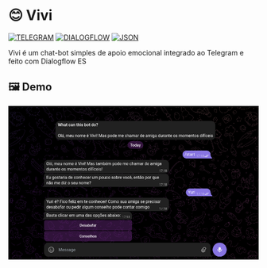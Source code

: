 <!-- Badges: https://github.com/Ileriayo/markdown-badges -->

[TELEGRAM_BADGE]: https://img.shields.io/badge/Telegram-2CA5E0?style=for-the-badge&logo=telegram&logoColor=white
[DIALOGFLOW_BADGE]: https://img.shields.io/badge/Dialogflow-ef6c00?style=for-the-badge&logo=dialogflow&logoColor=white
[JSON_BADGE]: https://img.shields.io/badge/json-333333.svg?style=for-the-badge&logo=json&logoColor=whitE

<!-- Official websites of the technologies used -->

[TELEGRAM_SITE]: https://telegram.org
[DIALOGFLOW_SITE]: https://dialogflow.cloud.google.com
[JSON_SITE]: https://json.org

# 😊 Vivi

[![TELEGRAM][TELEGRAM_BADGE]][TELEGRAM_SITE]
[![DIALOGFLOW][DIALOGFLOW_BADGE]][DIALOGFLOW_SITE]
[![JSON][JSON_BADGE]][JSON_SITE]

Vivi é um chat-bot simples de apoio emocional integrado ao Telegram e feito com Dialogflow ES

## 🖼️ Demo

![Demonstração](demo/demo_1.png)
